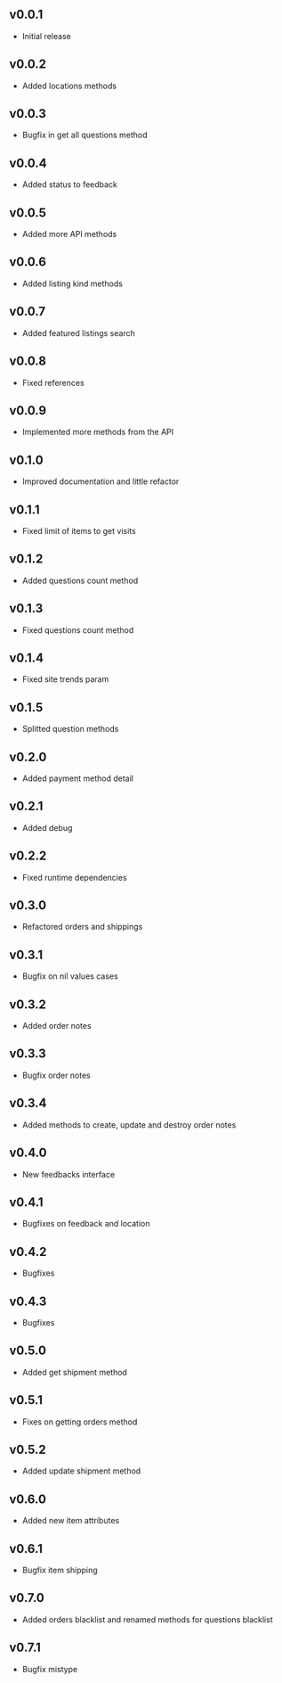 ## v0.0.1

* Initial release

## v0.0.2

* Added locations methods

## v0.0.3

* Bugfix in get all questions method

## v0.0.4

* Added status to feedback

## v0.0.5

* Added more API methods

## v0.0.6

* Added listing kind methods

## v0.0.7

* Added featured listings search

## v0.0.8

* Fixed references

## v0.0.9

* Implemented more methods from the API

## v0.1.0

* Improved documentation and little refactor

## v0.1.1

* Fixed limit of items to get visits

## v0.1.2

* Added questions count method

## v0.1.3

* Fixed questions count method

## v0.1.4

* Fixed site trends param

## v0.1.5

* Splitted question methods

## v0.2.0

* Added payment method detail

## v0.2.1

* Added debug

## v0.2.2

* Fixed runtime dependencies

## v0.3.0

* Refactored orders and shippings

## v0.3.1

* Bugfix on nil values cases

## v0.3.2

* Added order notes

## v0.3.3

* Bugfix order notes

## v0.3.4

* Added methods to create, update and destroy order notes

## v0.4.0

* New feedbacks interface

## v0.4.1

* Bugfixes on feedback and location

## v0.4.2

* Bugfixes

## v0.4.3

* Bugfixes

## v0.5.0

* Added get shipment method

## v0.5.1

* Fixes on getting orders method

## v0.5.2

* Added update shipment method

## v0.6.0

* Added new item attributes

## v0.6.1

* Bugfix item shipping

## v0.7.0

* Added orders blacklist and renamed methods for questions blacklist

## v0.7.1

* Bugfix mistype
